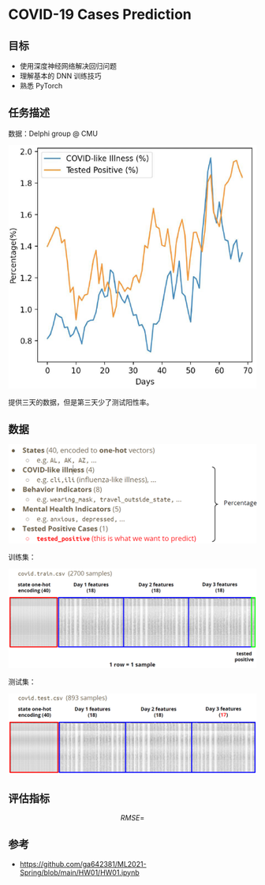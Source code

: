 # COVID-19 Cases Prediction

## 目标

- 使用深度神经网络解决回归问题
- 理解基本的 DNN 训练技巧
- 熟悉 PyTorch

## 任务描述

数据：Delphi group @ CMU

![](images/2022-08-12-16-06-34.png)

提供三天的数据，但是第三天少了测试阳性率。

## 数据

![](images/2022-08-12-16-17-48.png)

训练集：

![](images/2022-08-12-16-24-36.png)

测试集：

![](images/2022-08-12-16-26-06.png)

## 评估指标

$$RMSE=$$

## 参考

- https://github.com/ga642381/ML2021-Spring/blob/main/HW01/HW01.ipynb
